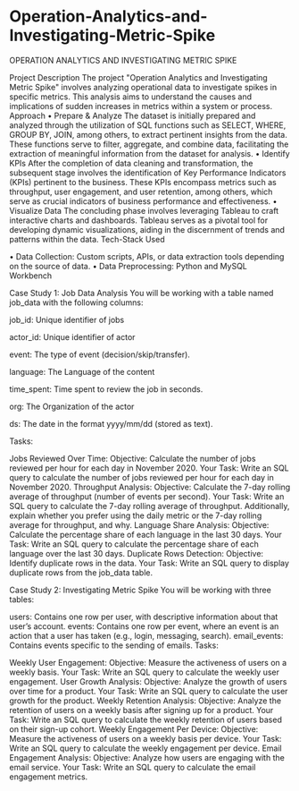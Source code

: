 # Operation-Analytics-and-Investigating-Metric-Spike
OPERATION ANALYTICS AND INVESTIGATING METRIC SPIKE

Project Description
The project "Operation Analytics and Investigating Metric Spike" involves analyzing operational data to investigate spikes in specific metrics. This analysis aims to understand the causes and implications of sudden increases in metrics within a system or process.
Approach
•	Prepare & Analyze
The dataset is initially prepared and analyzed through the utilization of SQL functions such as SELECT, WHERE, GROUP BY, JOIN, among others, to extract pertinent insights from the data. These functions serve to filter, aggregate, and combine data, facilitating the extraction of meaningful information from the dataset for analysis.
•	Identify KPIs
After the completion of data cleaning and transformation, the subsequent stage involves the identification of Key Performance Indicators (KPIs) pertinent to the business. These KPIs encompass metrics such as throughput, user engagement, and user retention, among others, which serve as crucial indicators of business performance and effectiveness.
•	Visualize Data
The concluding phase involves leveraging Tableau to craft interactive charts and dashboards. Tableau serves as a pivotal tool for developing dynamic visualizations, aiding in the discernment of trends and patterns within the data.
Tech-Stack Used

•	Data Collection: Custom scripts, APIs, or data extraction tools depending on the source of data. 
•	Data Preprocessing: Python and MySQL Workbench

Case Study 1: Job Data Analysis
You will be working with a table named job_data with the following columns:

job_id: Unique identifier of jobs

actor_id: Unique identifier of actor

event: The type of event (decision/skip/transfer).

language: The Language of the content

time_spent: Time spent to review the job in seconds.

org: The Organization of the actor

ds: The date in the format yyyy/mm/dd (stored as text).

Tasks:

Jobs Reviewed Over Time:
Objective: Calculate the number of jobs reviewed per hour for each day in November 2020.
Your Task: Write an SQL query to calculate the number of jobs reviewed per hour for each day in November 2020.
Throughput Analysis:
Objective: Calculate the 7-day rolling average of throughput (number of events per second).
Your Task: Write an SQL query to calculate the 7-day rolling average of throughput. Additionally, explain whether you prefer using the daily metric or the 7-day rolling average for throughput, and why.
Language Share Analysis:
Objective: Calculate the percentage share of each language in the last 30 days.
Your Task: Write an SQL query to calculate the percentage share of each language over the last 30 days.
Duplicate Rows Detection:
Objective: Identify duplicate rows in the data.
Your Task: Write an SQL query to display duplicate rows from the job_data table.

Case Study 2: Investigating Metric Spike
You will be working with three tables:

users: Contains one row per user, with descriptive information about that user’s account.
events: Contains one row per event, where an event is an action that a user has taken (e.g., login, messaging, search).
email_events: Contains events specific to the sending of emails.
Tasks:

Weekly User Engagement:
Objective: Measure the activeness of users on a weekly basis.
Your Task: Write an SQL query to calculate the weekly user engagement.
User Growth Analysis:
Objective: Analyze the growth of users over time for a product.
Your Task: Write an SQL query to calculate the user growth for the product.
Weekly Retention Analysis:
Objective: Analyze the retention of users on a weekly basis after signing up for a product.
Your Task: Write an SQL query to calculate the weekly retention of users based on their sign-up cohort.
Weekly Engagement Per Device:
Objective: Measure the activeness of users on a weekly basis per device.
Your Task: Write an SQL query to calculate the weekly engagement per device.
Email Engagement Analysis:
Objective: Analyze how users are engaging with the email service.
Your Task: Write an SQL query to calculate the email engagement metrics.

